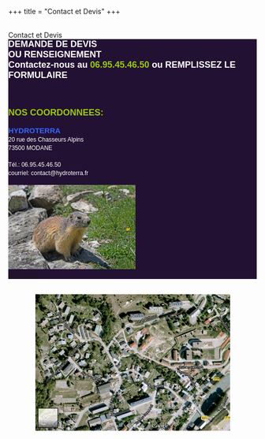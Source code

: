 +++
title = "Contact et Devis"
+++
<br />
 <br />
   <div class="title-01 uppercase">
    <a>Contact et Devis</a>
  </div>
<div class="part900" style="background-color: #221133;">  

<div class="scol part300">
<td style="text-align: center;" colspan="2"><span style="color: #ffffff;"><strong><span style="font-size: 18px; font-family: arial,helvetica,sans-serif;">DEMANDE DE DEVIS</span></strong></span><br /><span style="color: #ffffff;"><strong><span style="font-size: 18px; font-family: arial,helvetica,sans-serif;">OU RENSEIGNEMENT</span></strong></span><br /><span style="color: #ffffff;"><strong><span style="font-size: 18px; font-family: arial,helvetica,sans-serif;">Contactez-nous au <span style="color: #99cc00;">06.95.45.46.50</span> ou REMPLISSEZ LE FORMULAIRE<br /><br /></span></strong>&nbsp;<br /></span></td>
</tr>
<tr>
<td>&nbsp;<br /><span style="font-family: arial,helvetica,sans-serif; font-size: 18px; color: #99cc00;"><strong>NOS COORDONNEES:</strong></span><br /><br /><span style="font-family: arial,helvetica,sans-serif; font-size: 15px; color: #3366ff;"><strong>HYDROTERRA</strong></span><br /><span style="font-size: 12px; font-family: arial,helvetica,sans-serif; color: #ffffff;">20 rue des Chasseurs Alpins</span><br /><span style="font-size: 12px; font-family: arial,helvetica,sans-serif; color: #ffffff;">73500 MODANE</span><br /><br /><span style="font-size: 12px; font-family: arial,helvetica,sans-serif; color: #ffffff;">Tél.: 06.95.45.46.50</span><br /><span style="font-size: 12px; font-family: arial,helvetica,sans-serif; color: #ffffff;">courriel: contact@hydroterra.fr</span><br /><br /><img src="/img/ronalp_num_10032a.jpg" alt="" width="258" height="171" /></td>
</div>
<div class="scol part600">
<!-- Do not change the code! -->
<a id="foxyform_embed_link_656990" href="http://www.foxyform.com/">foxyform</a>

<script type="text/javascript">
(function(d, t){
   var g = d.createElement(t),
       s = d.getElementsByTagName(t)[0];
   g.src = "http://www.foxyform.com/js.php?id=656990&sec_hash=0c7d925c160&width=350px";
   s.parentNode.insertBefore(g, s);
}(document, "script"));
</script>
<!-- Do not change the code! -->
</div>
</div>

<br /><a href="https://www.google.com/maps/@45.204444,6.668803,17z"><img style="display: block; margin-left: auto; margin-right: auto;" title="localisation google map" src="/img/localisation.jpg" alt="" width="395" height="277" /></a><br />
